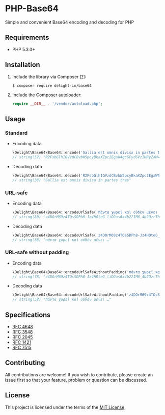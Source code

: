 # PHP-Base64

Simple and convenient Base64 encoding and decoding for PHP

## Requirements

 * PHP 5.3.0+

## Installation

 1. Include the library via Composer [[?]](https://github.com/delight-im/Knowledge/blob/master/Composer%20(PHP).md):

    ```
    $ composer require delight-im/base64
    ```

 1. Include the Composer autoloader:

    ```php
    require __DIR__ . '/vendor/autoload.php';
    ```

## Usage

### Standard

 * Encoding data

   ```php
   \Delight\Base64\Base64::encode('Gallia est omnis divisa in partes tres');
   // string(52) "R2FsbGlhIGVzdCBvbW5pcyBkaXZpc2EgaW4gcGFydGVzIHRyZXM="
   ```

 * Decoding data

   ```php
   \Delight\Base64\Base64::decode('R2FsbGlhIGVzdCBvbW5pcyBkaXZpc2EgaW4gcGFydGVzIHRyZXM=');
   // string(38) "Gallia est omnis divisa in partes tres"
   ```

### URL-safe

 * Encoding data

   ```php
   \Delight\Base64\Base64::encodeUrlSafe('πάντα χωρεῖ καὶ οὐδὲν μένει …');
   // string(80) "z4DOrM69z4TOsSDPh8-Jz4HOteG_liDOus6x4b22IM6_4b2QzrThvbLOvSDOvM6tzr3Otc65IOKApg~~"
   ```

 * Decoding data

   ```php
   \Delight\Base64\Base64::decodeUrlSafe('z4DOrM69z4TOsSDPh8-Jz4HOteG_liDOus6x4b22IM6_4b2QzrThvbLOvSDOvM6tzr3Otc65IOKApg~~');
   // string(58) "πάντα χωρεῖ καὶ οὐδὲν μένει …"
   ```

### URL-safe without padding

 * Encoding data

   ```php
   \Delight\Base64\Base64::encodeUrlSafeWithoutPadding('πάντα χωρεῖ καὶ οὐδὲν μένει …');
   // string(78) "z4DOrM69z4TOsSDPh8-Jz4HOteG_liDOus6x4b22IM6_4b2QzrThvbLOvSDOvM6tzr3Otc65IOKApg"
   ```

 * Decoding data

   ```php
   \Delight\Base64\Base64::decodeUrlSafeWithoutPadding('z4DOrM69z4TOsSDPh8-Jz4HOteG_liDOus6x4b22IM6_4b2QzrThvbLOvSDOvM6tzr3Otc65IOKApg');
   // string(58) "πάντα χωρεῖ καὶ οὐδὲν μένει …"
   ```

## Specifications

 * [RFC 4648](https://tools.ietf.org/html/rfc4648)
 * [RFC 3548](https://tools.ietf.org/html/rfc3548)
 * [RFC 2045](https://tools.ietf.org/html/rfc2045)
 * [RFC 1421](https://tools.ietf.org/html/rfc1421)
 * [RFC 7515](https://tools.ietf.org/html/rfc7515)

## Contributing

All contributions are welcome! If you wish to contribute, please create an issue first so that your feature, problem or question can be discussed.

## License

This project is licensed under the terms of the [MIT License](https://opensource.org/licenses/MIT).
